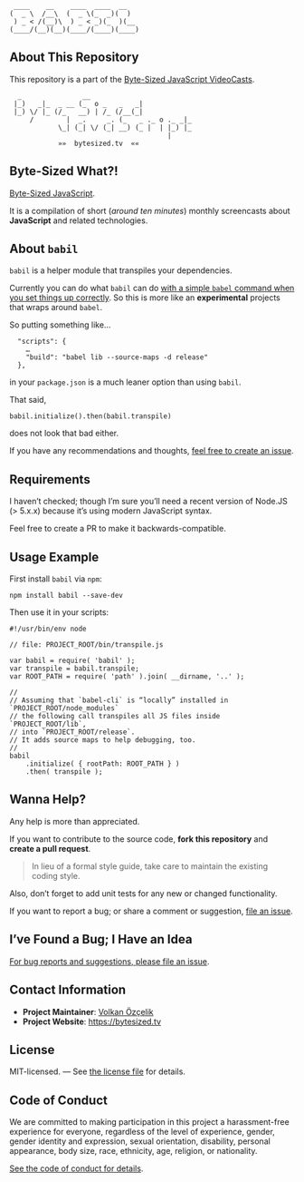 ```
 ____    __    ____  ____  __
(  _ \  /__\  (  _ \(_  _)(  )
 ) _ < /(__)\  ) _ < _)(_  )(__
(____/(__)(__)(____/(____)(____)
```

## About This Repository

This repository is a part of the [Byte-Sized JavaScript VideoCasts][vidcast].

```
  _               __
 |_)   _|_  _ __ (_  o _   _   _|
 |_) \/ |_ (/_   __) | /_ (/__(_|
     /        |  _.     _. (_   _ ._ o ._ _|_
            \_| (_| \/ (_| __) (_ |  | |_) |_
                                       |
            »»  bytesized.tv  ««
```

## Byte-Sized What?!

[Byte-Sized JavaScript][vidcast].

It is a compilation of short (*around ten minutes*) monthly screencasts about **JavaScript** and related technologies.

[vidcast]: https://bytesized.tv/ "ByteSized.TV"

## About `babil`

`babil` is a helper module that transpiles your dependencies.

Currently you can do what `babil` can do [with a simple `babel` command when you set things up correctly](https://github.com/jsbites/babil/issues/30). So this is more like an **experimental** projects that wraps around `babel`.

So putting something like…

```
  "scripts": {
    …
    "build": "babel lib --source-maps -d release"
  },
```

in your `package.json` is a much leaner option than using `babil`.

That said,

```
babil.initialize().then(babil.transpile)
```

does not look that bad either.

If you have any recommendations and thoughts, [feel free to create an issue](https://github.com/jsbites/babil/issues/new).

## Requirements

I haven’t checked; though I’m sure you’ll need a recent version of Node.JS (> 5.x.x) because it’s using modern JavaScript syntax.

Feel free to create a PR to make it backwards-compatible.

## Usage Example

First install `babil` via `npm`:

```
npm install babil --save-dev
```

Then use it in your scripts:

```
#!/usr/bin/env node

// file: PROJECT_ROOT/bin/transpile.js

var babil = require( 'babil' );
var transpile = babil.transpile;
var ROOT_PATH = require( 'path' ).join( __dirname, '..' );

//
// Assuming that `babel-cli` is “locally” installed in `PROJECT_ROOT/node_modules`
// the following call transpiles all JS files inside `PROJECT_ROOT/lib`,
// into `PROJECT_ROOT/release`.
// It adds source maps to help debugging, too.
//
babil
    .initialize( { rootPath: ROOT_PATH } )
    .then( transpile );
```

## Wanna Help?

Any help is more than appreciated.

If you want to contribute to the source code, **fork this repository** and **create a pull request**.

> In lieu of a formal style guide, take care to maintain the existing coding style.

Also, don’t forget to add unit tests for any new or changed functionality.

If you want to report a bug; or share a comment or suggestion, [file an issue](https://github.com/jsbites/babil/issues/new).

## I’ve Found a Bug; I Have an Idea

[For bug reports and suggestions, please file an issue](https://github.com/jsbites/babil/issues/new).

## Contact Information

* **Project Maintainer**: [Volkan Özçelik](https://volkan.io/)
* **Project Website**: <https://bytesized.tv>

## License

MIT-licensed. — See [the license file](LICENSE.md) for details.

## Code of Conduct

We are committed to making participation in this project a harassment-free experience for everyone, regardless of the level of experience, gender, gender identity and expression, sexual orientation, disability, personal appearance, body size, race, ethnicity, age, religion, or nationality.

[See the code of conduct for details](CODE_OF_CONDUCT.md).

[vidcast]: https://www.youtube.com/channel/UC8OLZSlFO8cwRo9M30v-TkA
[ticket]: https://github.com/jsbites/babil/issues/new
